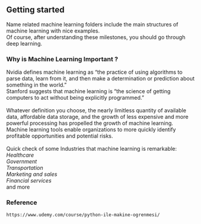 ## Getting started
Name related machine learning folders include the main structures of machine learning with nice examples.\
Of course, after understanding these milestones, you should go through deep learning.

### Why is Machine Learning Important ?
Nvidia defines machine learning as “the practice of using algorithms to parse data, learn from it, and then make a determination or prediction about something in the world.”\
Stanford suggests that machine learning is “the science of getting computers to act without being explicitly programmed.”\
\
Whatever definition you choose, the nearly limitless quantity of available data, affordable data storage, and the growth of less expensive and more powerful processing has propelled the growth of machine learning.\
Machine learning tools enable organizations to more quickly identify profitable opportunities and potential risks.\
\
Quick check of some Industries that machine learning is remarkable:\
*Healthcare*  
*Government*  
*Transportation*  
*Marketing and sales*    
*Financial services*  
and more


### Reference
    https://www.udemy.com/course/python-ile-makine-ogrenmesi/ 
